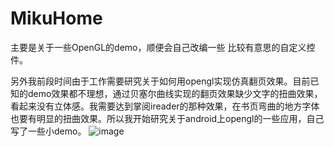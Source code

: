 # MikuHome
主要是关于一些OpenGL的demo，顺便会自己改编一些 比较有意思的自定义控件。

另外我前段时间由于工作需要研究关于如何用opengl实现仿真翻页效果。目前已知的demo效果都不理想，通过贝塞尔曲线实现的翻页效果缺少文字的扭曲效果，看起来没有立体感。我需要达到掌阅ireader的那种效果，在书页弯曲的地方字体也要有明显的扭曲效果。所以我开始研究关于android上opengl的一些应用，自己写了一些小demo。
![image](https://github.com/lord19871207/MikuHome/curl1.jpg)
